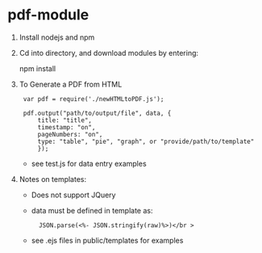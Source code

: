 # pdf-module

1. Install nodejs and npm

2. Cd into directory, and download modules by entering:

    npm install

3. To Generate a PDF from HTML
    
        var pdf = require('./newHTMLtoPDF.js');

    	pdf.output("path/to/output/file", data, {
            title: "title",
            timestamp: "on", 
            pageNumbers: "on", 
            type: "table", "pie", "graph", or "provide/path/to/template"
            });
        
    * see test.js for data entry examples
  
4. Notes on templates:
    - Does not support JQuery
    - data must be defined in template as: 
    
            JSON.parse(<%- JSON.stringify(raw)%>)</br >

    * see .ejs files in public/templates for examples
